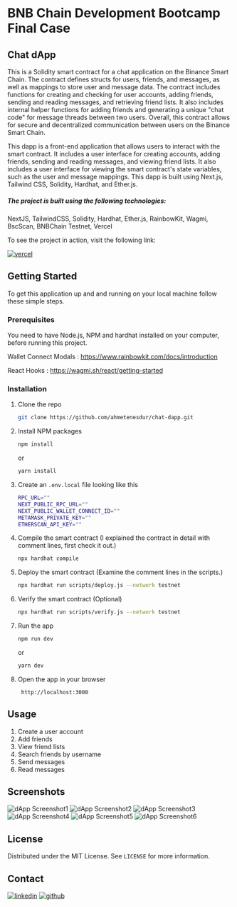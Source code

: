 # BNB Chain Development Bootcamp Final Case

## Chat dApp

This is a Solidity smart contract for a chat application on the Binance Smart Chain. The contract defines structs for users, friends, and messages, as well as mappings to store user and message data. The contract includes functions for creating and checking for user accounts, adding friends, sending and reading messages, and retrieving friend lists. It also includes internal helper functions for adding friends and generating a unique "chat code" for message threads between two users. Overall, this contract allows for secure and decentralized communication between users on the Binance Smart Chain.

This dapp is a front-end application that allows users to interact with the smart contract. It includes a user interface for creating accounts, adding friends, sending and reading messages, and viewing friend lists. It also includes a user interface for viewing the smart contract's state variables, such as the user and message mappings. This dapp is built using Next.js, Tailwind CSS, Solidity, Hardhat, and Ether.js.

##### The project is built using the following technologies:

NextJS, TailwindCSS, Solidity, Hardhat, Ether.js, RainbowKit, Wagmi, BscScan, BNBChain Testnet, Vercel

To see the project in action, visit the following link:

[![vercel](https://img.shields.io/badge/vercel-230?style=for-the-badge&logo=vercel&logoColor=white)](https://chat-dapp-hazel.vercel.app/)

<!-- GETTING STARTED -->

## Getting Started

To get this application up and and running on your local machine follow these simple steps.

### Prerequisites

You need to have Node.js, NPM and hardhat installed on your computer, before running this project.

Wallet Connect Modals :
https://www.rainbowkit.com/docs/introduction

React Hooks :
https://wagmi.sh/react/getting-started

### Installation

1.  Clone the repo
    ```sh
    git clone https://github.com/ahmetenesdur/chat-dapp.git
    ```
2.  Install NPM packages

    ```sh
    npm install
    ```

    or

    ```sh
    yarn install
    ```

3.  Create an `.env.local` file looking like this
    ```sh
    RPC_URL=""
    NEXT_PUBLIC_RPC_URL=""
    NEXT_PUBLIC_WALLET_CONNECT_ID=""
    METAMASK_PRIVATE_KEY=""
    ETHERSCAN_API_KEY=""
    ```
4.  Compile the smart contract (I explained the contract in detail with comment lines, first check it out.)
    ```sh
    npx hardhat compile
    ```
5.  Deploy the smart contract (Examine the comment lines in the scripts.)
    ```sh
    npx hardhat run scripts/deploy.js --network testnet
    ```
6.  Verify the smart contract (Optional)

    ```sh
    npx hardhat run scripts/verify.js --network testnet
    ```

7.  Run the app

    ```sh
    npm run dev
    ```

    or

    ```sh
    yarn dev
    ```

8.  Open the app in your browser

         http://localhost:3000

    <!-- USAGE EXAMPLES -->

## Usage

1.  Create a user account
2.  Add friends
3.  View friend lists
4.  Search friends by username
5.  Send messages
6.  Read messages

## Screenshots

![dApp Screenshot1](https://i.imgur.com/qNlEv39.png)
![dApp Screenshot2](https://i.imgur.com/uhtYJDq.png)
![dApp Screenshot3](https://i.imgur.com/UIcyvGp.png)
![dApp Screenshot4](https://i.imgur.com/bVkzcTO.png)
![dApp Screenshot5](https://i.imgur.com/zwz2kGB.png)
![dApp Screenshot6](https://i.imgur.com/WHMR9X8.png)

<!-- LICENSE -->

## License

Distributed under the MIT License. See `LICENSE` for more information.

<!-- CONTACT -->

## Contact

[![linkedin](https://img.shields.io/badge/linkedin-230?style=for-the-badge&logo=linkedin&logoColor=white)](https://www.linkedin.com/in/ahmetenesdur/) [![github](https://img.shields.io/badge/github-230?style=for-the-badge&logo=github&logoColor=white)](https://github.com/ahmetenesdur)
